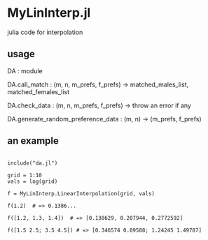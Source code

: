 # MyLinInterp.jl
julia code for interpolation

## usage

DA
    : module

DA.call_match
    : (m, n, m_prefs, f_prefs) -> matched_males_list, matched_females_list

DA.check_data
    : (m, n, m_prefs, f_prefs) -> throw an error if any

DA.generate_random_preference_data
    : (m, n) -> (m_prefs, f_prefs)

## an example

```

include("da.jl")

grid = 1:10
vals = log(grid)

f = MyLinInterp.LinearInterpolation(grid, vals)

f(1.2)  # => 0.1386...

f([1.2, 1.3, 1.4])  # => [0.138629, 0.207944, 0.2772592]

f([1.5 2.5; 3.5 4.5]) # => [0.346574 0.89588; 1.24245 1.49787]

```
